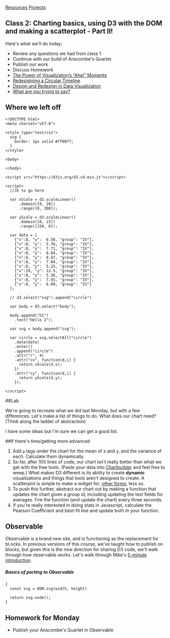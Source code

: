 [Resources](https://github.com/thisismetis/nyc18_dataviz11/blob/master/resources.md)
[Projects](https://github.com/thisismetis/nyc18_dataviz11/blob/master/projects.md)


## Class 2: Charting basics, using D3 with the DOM and making a scatterplot - Part II!

Here's what we'll do today:

 * Review any questions we had from class 1
 * Continue with our build of Anscombe's Quartet
 * Publish our work
 * Discuss Homework
  * [The Power of Visualization’s “Aha!” Moments](https://hbr.org/2013/03/power-of-visualizations-aha-moment/)
  * [Redesigining a Circular Timeline](http://www.thefunctionalart.com/2015/02/redesigning-circular-timeline.html)
  * [Design and Redesign in Data Visualization](https://medium.com/@hint_fm/design-and-redesign-4ab77206cf9)
  * [What are you trying to say?](http://lulupinney.co.uk/2012/08/what-are-you-trying-to-say/)


## Where we left off

  ```
  <!DOCTYPE html>
  <meta charset="utf-8">

  <style type="text/css">
    svg {
      border: 1px solid #ff00ff;
    }
  </style>

  <body>

  </body>

  <script src="https://d3js.org/d3.v4.min.js"></script>

  <script>
    //JS to go here

    var xScale = d3.scaleLinear()
        .domain([0, 20])
        .range([0, 300]);

    var yScale = d3.scaleLinear()
        .domain([0, 15])
        .range([150, 0]);

    var data = [
      {"x":8, "y":  6.58, "group": "IV"},
      {"x":8, "y":  5.76, "group": "IV"},
      {"x":8, "y":  7.71, "group": "IV"},
      {"x":8, "y":  8.84, "group": "IV"},
      {"x":8, "y":  8.47, "group": "IV"},
      {"x":8, "y":  7.04, "group": "IV"},
      {"x":8, "y":  5.25, "group": "IV"},
      {"x":19, "y": 12.5, "group": "IV"},
      {"x":8, "y":  5.56, "group": "IV"},
      {"x":8, "y":  7.91, "group": "IV"},
      {"x":8, "y":  6.89, "group": "IV"}
    ];

    // d3.select("svg").append("circle")

    var body = d3.select("body");

    body.append("h1")
      .text("Hello 2");

    var svg = body.append("svg");
    
    var circle = svg.selectAll("circle")
      .data(data)
      .enter()
      .append("circle")
      .attr("r", 4)
      .attr("cx", function(d,i) {
        return xScale(d.x);
      })
      .attr("cy", function(d,i) {
        return yScale(d.y);
      });

  </script>
  ```


##Lab

We're going to recreate what we did last Monday, but with a few differences. Let's make a list of things to do. What does our chart need? (Think along the ladder of abstraction)

I have some ideas but I'm sure we can get a good list.


##If there's time/getting more advanced

 1. Add `p` tags under the chart for the mean of x and y, and the variance of each. Calculate them dynamically.
 2. So far, after 100 lines of code, our chart isn't really better than what we get with the free tools. (Paste your data into [Chartbuilder](http://quartz.github.io/Chartbuilder/) and feel free to weep.) What makes D3 different is its ability to create **dynamic** visualizations and things that tools aren't designed to create. A scatterplot is simple to make a widget for; [other forms](http://www.nytimes.com/newsgraphics/2013/09/28/eli-manning-milestone/), less so.
 3. To push this further, abstract our chart out by making a function that updates the chart given a group id, including updating the text fields for averages. Fire the function (and update the chart) every three seconds.
 4. If you're really interested in doing stats in Javascript, calculate the Pearson Coefficient and best-fit line and update both in your function. 


## Observable
Observable is a brand new site, and is functioning as the replacement for bl.ocks. In previous versions of this course, we've taught how to publish on blocks, but given this is the new direction for sharing D3 code, we'll walk through how observable works. Let's walk through Mike's [5-minute introduction](https://beta.observablehq.com/@mbostock/five-minute-introduction).

##### Basics of porting to Observable
```
{
  const svg = DOM.svg(width, height)

  return svg.node();
}
```

## Homework for Monday
 * Publish your Anscombe's Quartet in Observable 

